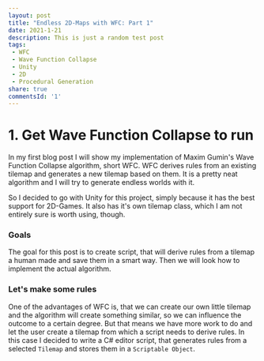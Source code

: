 ```yaml
---
layout: post
title: "Endless 2D-Maps with WFC: Part 1"
date: 2021-1-21
description: This is just a random test post
tags: 
 - WFC
 - Wave Function Collapse
 - Unity
 - 2D
 - Procedural Generation
share: true
commentsId: '1'
---
```


# 1. Get Wave Function Collapse to run

In my first blog post I will show my implementation of Maxim Gumin's Wave Function Collapse algorithm, short WFC. WFC derives rules from an existing tilemap and generates a new tilemap based on them. It is a pretty neat algorithm and I will try to generate endless worlds with it.

So I decided to go with Unity for this project, simply because it has the best support for 2D-Games. It also has it's own tilemap class, which I am not entirely sure is worth using, though. 

### Goals

The goal for this post is to create script, that will derive rules from a tilemap a human made and save them in a smart way. Then we will look how to implement the actual algorithm. 

### Let's make some rules

One of the advantages of WFC is, that we can create our own little tilemap and the algorithm will create something similar, so we can influence the outcome to a certain degree. But that means we have more work to do and let the user create a tilemap from which a script needs to derive rules. In this case I decided to write a C# editor script, that generates rules from a selected ```Tilemap```  and stores them in a ```Scriptable Object```.  